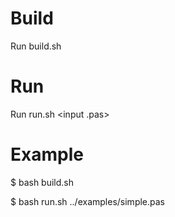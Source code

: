 # Build

Run build.sh

# Run

Run run.sh <input .pas>

# Example

$ bash build.sh

$ bash run.sh ../examples/simple.pas